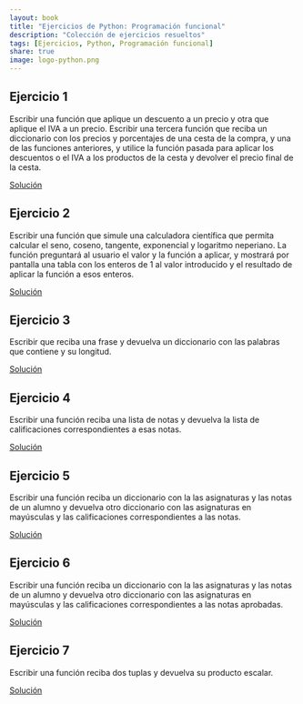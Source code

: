 ```yaml
---
layout: book
title: "Ejercicios de Python: Programación funcional"
description: "Colección de ejercicios resueltos"
tags: [Ejercicios, Python, Programación funcional]
share: true
image: logo-python.png
---
```


## Ejercicio 1

Escribir una función que aplique un descuento a un precio y otra que aplique el IVA a un precio. Escribir una tercera función que reciba un diccionario con los precios y porcentajes de una cesta de la compra, y una de las funciones anteriores, y utilice la función pasada para aplicar los descuentos o el IVA a los productos de la cesta y devolver el precio final de la cesta.

<a href="https://colab.research.google.com/github/asalber/asalber.github.io/blob/master/python/ejercicios/soluciones/programacion-funcional/ejercicio1.ipynb" class="btn btn-info">Solución</a>

## Ejercicio 2

Escribir una función que simule una calculadora científica que permita calcular el seno, coseno, tangente, exponencial y logaritmo neperiano. La función preguntará al usuario el valor y la función a aplicar, y mostrará por pantalla una tabla con los enteros de 1 al valor introducido y el resultado de aplicar la función a esos enteros.

<a href="https://colab.research.google.com/github/asalber/asalber.github.io/blob/master/python/ejercicios/soluciones/programacion-funcional/ejercicio2.ipynb" class="btn btn-info">Solución</a>

## Ejercicio 3

Escribir que reciba una frase y devuelva un diccionario con las palabras que contiene y su longitud.

<a href="https://colab.research.google.com/github/asalber/asalber.github.io/blob/master/python/ejercicios/soluciones/programacion-funcional/ejercicio3.ipynb" class="btn btn-info">Solución</a>

## Ejercicio 4

Escribir una función reciba una lista de notas y devuelva la lista de calificaciones correspondientes a esas notas.

<a href="https://colab.research.google.com/github/asalber/asalber.github.io/blob/master/python/ejercicios/soluciones/programacion-funcional/ejercicio4.ipynb" class="btn btn-info">Solución</a>

## Ejercicio 5

Escribir una función reciba un diccionario con la las asignaturas y las notas de un alumno y devuelva otro diccionario con las asignaturas en mayúsculas y las calificaciones correspondientes a las notas.

<a href="https://colab.research.google.com/github/asalber/asalber.github.io/blob/master/python/ejercicios/soluciones/programacion-funcional/ejercicio5.ipynb" class="btn btn-info">Solución</a>

## Ejercicio 6

Escribir una función reciba un diccionario con la las asignaturas y las notas de un alumno y devuelva otro diccionario con las asignaturas en mayúsculas y las calificaciones correspondientes a las notas aprobadas.

<a href="https://colab.research.google.com/github/asalber/asalber.github.io/blob/master/python/ejercicios/soluciones/programacion-funcional/ejercicio6.ipynb" class="btn btn-info">Solución</a>

## Ejercicio 7

Escribir una función reciba dos tuplas y devuelva su producto escalar.

<a href="https://colab.research.google.com/github/asalber/asalber.github.io/blob/master/python/ejercicios/soluciones/programacion-funcional/ejercicio7.ipynb" class="btn btn-info">Solución</a>